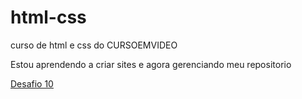 # html-css
 curso de html e css do CURSOEMVIDEO

Estou aprendendo a criar sites e agora gerenciando meu repositorio

<a href="https://jrnaldo.github.io/html-css/desafios/d010/index.html">Desafio 10</a>